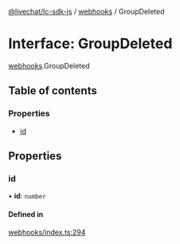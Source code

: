 [@livechat/lc-sdk-js](../README.md) / [webhooks](../modules/webhooks.md) / GroupDeleted

# Interface: GroupDeleted

[webhooks](../modules/webhooks.md).GroupDeleted

## Table of contents

### Properties

- [id](webhooks.GroupDeleted.md#id)

## Properties

### id

• **id**: `number`

#### Defined in

[webhooks/index.ts:294](https://github.com/livechat/lc-sdk-js/blob/a3fdde0/src/webhooks/index.ts#L294)
